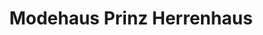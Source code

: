 ---
title: "Modehaus Prinz Herrenhaus"
url: /euskirchen/modehaus-prinz-herrenhaus/
shop: Kleidung
---
